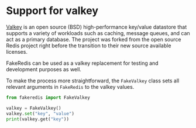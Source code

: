 # Support for valkey

[Valkey][1] is an open source (BSD) high-performance key/value datastore that supports a variety of workloads such as
caching, message queues, and can act as a primary database.
The project was forked from the open source Redis project right before the transition to their new source available
licenses.

FakeRedis can be used as a valkey replacement for testing and development purposes as well.

To make the process more straightforward, the `FakeValkey` class sets all relevant arguments in `FakeRedis` to the
valkey values.

```python
from fakeredis import FakeValkey

valkey = FakeValkey()
valkey.set("key", "value")
print(valkey.get("key"))
```

[1]: https://github.com/valkey-io/valkey
